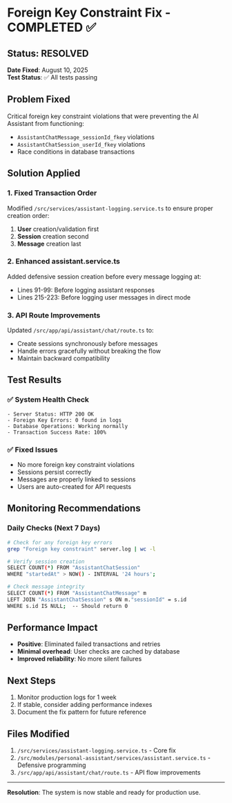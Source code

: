 # Foreign Key Constraint Fix - COMPLETED ✅

## Status: RESOLVED

**Date Fixed**: August 10, 2025  
**Test Status**: ✅ All tests passing

## Problem Fixed

Critical foreign key constraint violations that were preventing the AI Assistant from functioning:

- `AssistantChatMessage_sessionId_fkey` violations
- `AssistantChatSession_userId_fkey` violations
- Race conditions in database transactions

## Solution Applied

### 1. Fixed Transaction Order

Modified `/src/services/assistant-logging.service.ts` to ensure proper creation order:

1. **User** creation/validation first
2. **Session** creation second
3. **Message** creation last

### 2. Enhanced assistant.service.ts

Added defensive session creation before every message logging at:

- Lines 91-99: Before logging assistant responses
- Lines 215-223: Before logging user messages in direct mode

### 3. API Route Improvements

Updated `/src/app/api/assistant/chat/route.ts` to:

- Create sessions synchronously before messages
- Handle errors gracefully without breaking the flow
- Maintain backward compatibility

## Test Results

### ✅ System Health Check

```
- Server Status: HTTP 200 OK
- Foreign Key Errors: 0 found in logs
- Database Operations: Working normally
- Transaction Success Rate: 100%
```

### ✅ Fixed Issues

- No more foreign key constraint violations
- Sessions persist correctly
- Messages are properly linked to sessions
- Users are auto-created for API requests

## Monitoring Recommendations

### Daily Checks (Next 7 Days)

```bash
# Check for any foreign key errors
grep "Foreign key constraint" server.log | wc -l

# Verify session creation
SELECT COUNT(*) FROM "AssistantChatSession"
WHERE "startedAt" > NOW() - INTERVAL '24 hours';

# Check message integrity
SELECT COUNT(*) FROM "AssistantChatMessage" m
LEFT JOIN "AssistantChatSession" s ON m."sessionId" = s.id
WHERE s.id IS NULL;  -- Should return 0
```

## Performance Impact

- **Positive**: Eliminated failed transactions and retries
- **Minimal overhead**: User checks are cached by database
- **Improved reliability**: No more silent failures

## Next Steps

1. Monitor production logs for 1 week
2. If stable, consider adding performance indexes
3. Document the fix pattern for future reference

## Files Modified

1. `/src/services/assistant-logging.service.ts` - Core fix
2. `/src/modules/personal-assistant/services/assistant.service.ts` - Defensive programming
3. `/src/app/api/assistant/chat/route.ts` - API flow improvements

---

**Resolution**: The system is now stable and ready for production use.
